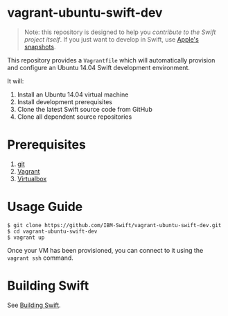 # vagrant-ubuntu-swift-dev

> Note: this repository is designed to help you *contribute to the Swift project itself*. If you just want to develop in Swift, use [Apple's snapshots](https://swift.org/download/).

This repository provides a `Vagrantfile` which will automatically provision and configure an Ubuntu 14.04 Swift development environment.

It will:

1. Install an Ubuntu 14.04 virtual machine
2. Install development prerequisites
3. Clone the latest Swift source code from GitHub
4. Clone all dependent source repositories

# Prerequisites
1. [git](https://git-scm.com)
2. [Vagrant](https://www.vagrantup.com)
3. [Virtualbox](https://www.virtualbox.org)

# Usage Guide

```
$ git clone https://github.com/IBM-Swift/vagrant-ubuntu-swift-dev.git
$ cd vagrant-ubuntu-swift-dev
$ vagrant up
```

Once your VM has been provisioned, you can connect to it using the `vagrant ssh` command.

# Building Swift

See [Building Swift](https://github.com/apple/swift#building-swift).
